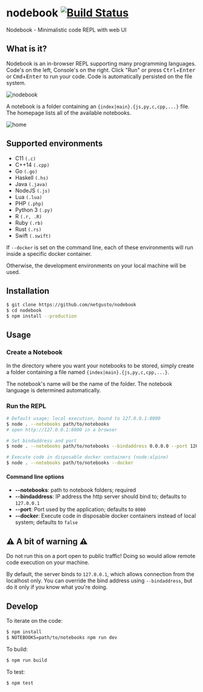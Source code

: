 # nodebook [![Build Status](https://travis-ci.com/netgusto/nodebook.svg?branch=master)](https://travis-ci.com/netgusto/nodebook)

Nodebook - Minimalistic code REPL with web UI

## What is it?

Nodebook is an in-browser REPL supporting many programming languages. Code's on the left, Console's on the right. Click "Run" or press <kbd>Ctrl</kbd>+<kbd>Enter</kbd> or <kbd>Cmd</kbd>+<kbd>Enter</kbd> to run your code.
Code is automatically persisted on the file system.

![nodebook](https://user-images.githubusercontent.com/4974818/45320903-2cdec280-b544-11e8-9b2e-067b646de751.png)

A notebook is a folder containing an `{index|main}.{js,py,c,cpp,...}` file. The homepage lists all of the available notebooks.

![home](https://user-images.githubusercontent.com/4974818/45320797-ed17db00-b543-11e8-91ae-db813debab5b.png)

## Supported environments

* C11 `(.c)`
* C++14 `(.cpp)`
* Go `(.go)`
* Haskell `(.hs)`
* Java `(.java)`
* NodeJS `(.js)`
* Lua `(.lua)`
* PHP `(.php)`
* Python 3 `(.py)`
* R `(.r, .R)`
* Ruby `(.rb)`
* Rust `(.rs)`
* Swift `(.swift)`

If `--docker` is set on the command line, each of these environments will run inside a specific docker container.

Otherwise, the development environments on your local machine will be used.

## Installation

```bash
$ git clone https://github.com/netgusto/nodebook
$ cd nodebook
$ npm install --production
```

## Usage

### Create a Notebook

In the directory where you want your notebooks to be stored, simply create a folder containing a file named `{index|main}.{js,py,c,cpp,...}`.

The notebook's name will be the name of the folder. The notebook language is determined automatically.

### Run the REPL

```bash
# Default usage; local execution, bound to 127.0.0.1:8000
$ node . --notebooks path/to/notebooks
# open http://127.0.0.1:8000 in a browser
```

```bash
# Set bindaddress and port
$ node . --notebooks path/to/notebooks --bindaddress 0.0.0.0 --port 12000
```

```bash
# Execute code in disposable docker containers (node:alpine)
$ node . --notebooks path/to/notebooks --docker
```

#### Command line options

* **--notebooks**: path to notebook folders; required
* **--bindaddress**: IP address the http server should bind to; defaults to `127.0.0.1`
* **--port**: Port used by the application; defaults to `8000`
* **--docker**: Execute code in disposable docker containers instead of local system; defaults to `false`

## ⚠️ A bit of warning ⚠️

Do not run this on a port open to public traffic! Doing so would allow remote code execution on your machine.

By default, the server binds to `127.0.0.1`, which allows connection from the localhost only. You can override the bind address using `--bindaddress`, but do it only if you know what you're doing.

## Develop

To iterate on the code:

```bash
$ npm install
$ NOTEBOOKS=path/to/notebooks npm run dev
```

To build:

```bash
$ npm run build
```

To test:

```bash
$ npm test
```
